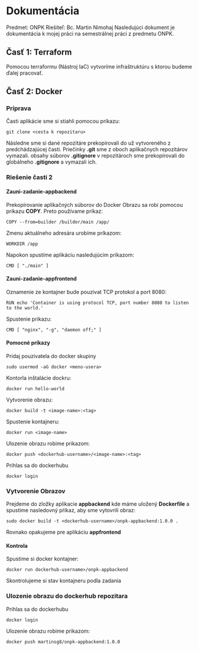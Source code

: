 # Dokumentácia

Predmet: ONPK
Riešiteľ: Bc. Martin Nimohaj
Nasledujúci dokument je dokumentácia k mojej práci na semestrálnej práci z predmetu ONPK.

## Časť 1: Terraform

Pomocou terraformu (Nástroj IaC) vytvoríme infraštruktúru s ktorou budeme ďalej pracovať.

## Časť 2: Docker

### Príprava
Časti aplikácie sme si stiahli pomocou príkazu:
 ```
 git clone <cesta k repozitaru>
 ```
Následne sme si dané repozitáre prekopírovali do už vytvoreného z predchádzajúcej časti.
Priečinky **.git** sme z oboch aplikačnych repozitárov vymazali.
obsahy súborov **.gitignore** v repozitároch sme prekopírovali do globálneho **.gitignore** a vymazali ich.

### Riešenie časti 2

#### Zauni-zadanie-appbackend

Prekopírovanie aplikačných súborov do Docker Obrazu sa robí pomocou príkazu **COPY**.
Preto používame príkaz: 
```
COPY --from=builder /builder/main /app/
```

Zmenu aktuálneho adresára urobíme príkazom:
```
WORKDIR /app
```
Napokon spustíme aplikáciu nasledujúcim príkazom:
```
CMD [ "./main" ]
```

#### Zauni-zadanie-appfrontend

Oznamenie ze kontajner bude pouzivat TCP protokol a port 8080:
```
RUN echo 'Container is using protocol TCP, port number 8080 to listen to the world.'
```
Spustenie prikazu:
```
CMD [ "nginx", "-g", "daemon off;" ]
```

#### Pomocné príkazy

Pridaj pouzivatela do docker skupiny
```
sudo usermod -aG docker <meno-usera>
```
Kontorla inštalácie dockru:
```
docker run hello-world
```
Vytvorenie obrazu:
```
docker build -t <image-name>:<tag>
```
Spustenie kontajneru:
```
docker run <image-name> 
```
Ulozenie obrazu robime prikazom:
```
docker push <dockerhub-username>/<image-name>:<tag>
```
Prihlas sa do dockerhubu
```
docker login
```

### Vytvorenie Obrazov

Prejdeme do zložky aplikacie **appbackend** kde máme uložený **Dockerfile** a spustime nasledovný pŕikaz, aby sme vytovrili obraz:
```
sudo docker build -t <dockerhub-username>/onpk-appbackend:1.0.0 .
```

Rovnako opakujeme pre aplikáciu **appfrontend**

#### Kontrola
Spustime si docker kontajner:
```
docker run dockerhub-username>/onpk-appbackend
```
Skontrolujeme si stav kontajneru podla zadania

### Ulozenie obrazu do dockerhub repozitara

Prihlas sa do dockerhubu
```
docker login
```
Ulozenie obrazu robime prikazom:
```
docker push martinsg8/onpk-appbackend:1.0.0
```
